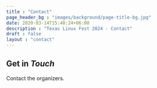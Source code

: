 ```yaml
---
title : "Contact"
page_header_bg : "images/background/page-title-bg.jpg"
date: 2020-03-14T15:40:24+06:00
description : "Texas Linux Fest 2024 - Contact"
draft : false
layout : "contact"
---
```


## Get in _Touch_

Contact the organizers.
